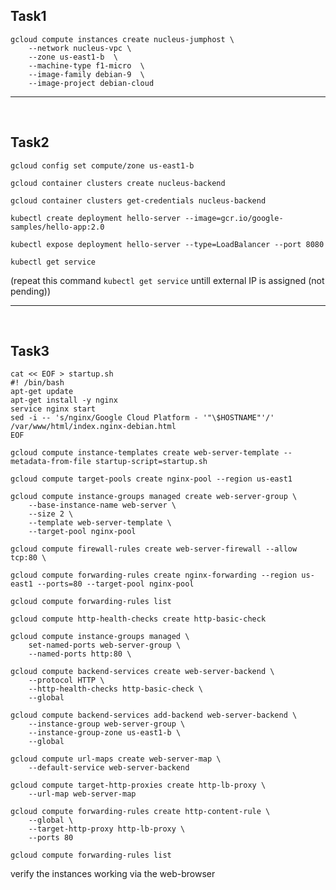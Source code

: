 ## Task1

```
gcloud compute instances create nucleus-jumphost \
    --network nucleus-vpc \
    --zone us-east1-b  \
    --machine-type f1-micro  \
    --image-family debian-9  \
    --image-project debian-cloud
```
          
 --------------------------------------------------------
 <br>
 
 ## Task2

 ```
 gcloud config set compute/zone us-east1-b
 ```
 
```
gcloud container clusters create nucleus-backend
```
```       
gcloud container clusters get-credentials nucleus-backend
```
```
kubectl create deployment hello-server --image=gcr.io/google-samples/hello-app:2.0
```          
```
kubectl expose deployment hello-server --type=LoadBalancer --port 8080
```
```
kubectl get service
```
(repeat this command ```kubectl get service``` untill external IP is assigned (not pending))

 --------------------------------------------------------

<br>

## Task3

```
cat << EOF > startup.sh
#! /bin/bash
apt-get update
apt-get install -y nginx
service nginx start
sed -i -- 's/nginx/Google Cloud Platform - '"\$HOSTNAME"'/' /var/www/html/index.nginx-debian.html
EOF
```
```
gcloud compute instance-templates create web-server-template --metadata-from-file startup-script=startup.sh
```
```
gcloud compute target-pools create nginx-pool --region us-east1
```
```
gcloud compute instance-groups managed create web-server-group \
    --base-instance-name web-server \
    --size 2 \
    --template web-server-template \
    --target-pool nginx-pool
```
```
gcloud compute firewall-rules create web-server-firewall --allow tcp:80 \
```
```
gcloud compute forwarding-rules create nginx-forwarding --region us-east1 --ports=80 --target-pool nginx-pool
```
```
gcloud compute forwarding-rules list
```
```          
gcloud compute http-health-checks create http-basic-check
```
```
gcloud compute instance-groups managed \
    set-named-ports web-server-group \
    --named-ports http:80 \
```
```
gcloud compute backend-services create web-server-backend \
    --protocol HTTP \
    --http-health-checks http-basic-check \
    --global
```          
```          
gcloud compute backend-services add-backend web-server-backend \
    --instance-group web-server-group \
    --instance-group-zone us-east1-b \
    --global
```
```
gcloud compute url-maps create web-server-map \
    --default-service web-server-backend
```          
```          
gcloud compute target-http-proxies create http-lb-proxy \
    --url-map web-server-map
```
```
gcloud compute forwarding-rules create http-content-rule \
    --global \
    --target-http-proxy http-lb-proxy \
    --ports 80
```
```
gcloud compute forwarding-rules list
```
verify the instances working via the web-browser